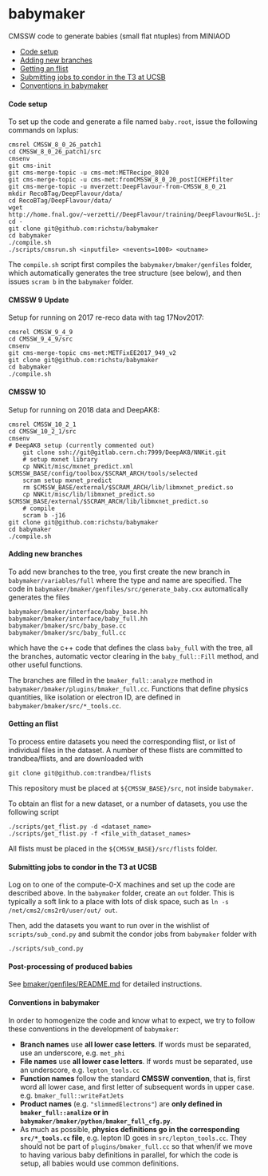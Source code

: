 babymaker
==============

CMSSW code to generate babies (small flat ntuples) from MINIAOD

  * [Code setup](#code-setup)
  * [Adding new branches](#adding-new-branches)
  * [Getting an flist](#getting-an-flist)
  * [Submitting jobs to condor in the T3 at UCSB](#submitting-jobs-to-condor-in-the-T3-at-UCSB)
  * [Conventions in babymaker](#conventions-in-babymaker)


#### Code setup
To set up the code and generate a file named `baby.root`, issue the following commands 
on lxplus:

    cmsrel CMSSW_8_0_26_patch1
    cd CMSSW_8_0_26_patch1/src
    cmsenv
    git cms-init
    git cms-merge-topic -u cms-met:METRecipe_8020
    git cms-merge-topic -u cms-met:fromCMSSW_8_0_20_postICHEPfilter
    git cms-merge-topic -u mverzett:DeepFlavour-from-CMSSW_8_0_21
    mkdir RecoBTag/DeepFlavour/data/
    cd RecoBTag/DeepFlavour/data/
    wget http://home.fnal.gov/~verzetti//DeepFlavour/training/DeepFlavourNoSL.json
    cd -
    git clone git@github.com:richstu/babymaker
    cd babymaker
    ./compile.sh
    ./scripts/cmsrun.sh <inputfile> <nevents=1000> <outname>

The `compile.sh` script first compiles the `babymaker/bmaker/genfiles` folder, which
automatically generates the tree structure (see below), and then issues `scram b`
in the `babymaker` folder. 

#### CMSSW 9 Update
Setup for running on 2017 re-reco data with tag 17Nov2017:

    cmsrel CMSSW_9_4_9
    cd CMSSW_9_4_9/src
    cmsenv
	git cms-merge-topic cms-met:METFixEE2017_949_v2
    git clone git@github.com:richstu/babymaker
    cd babymaker
    ./compile.sh

#### CMSSW 10 
Setup for running on 2018 data and DeepAK8:

    cmsrel CMSSW_10_2_1
    cd CMSSW_10_2_1/src
    cmsenv
	# DeepAK8 setup (currently commented out)
    	git clone ssh://git@gitlab.cern.ch:7999/DeepAK8/NNKit.git
    	# setup mxnet library
    	cp NNKit/misc/mxnet_predict.xml $CMSSW_BASE/config/toolbox/$SCRAM_ARCH/tools/selected
    	scram setup mxnet_predict
    	rm $CMSSW_BASE/external/$SCRAM_ARCH/lib/libmxnet_predict.so
    	cp NNKit/misc/lib/libmxnet_predict.so $CMSSW_BASE/external/$SCRAM_ARCH/lib/libmxnet_predict.so
    	# compile
    	scram b -j16
    git clone git@github.com:richstu/babymaker
    cd babymaker
    ./compile.sh

#### Adding new branches

To add new branches to the tree, you first create the new branch in
`babymaker/variables/full` where the type and name are specified.
The code in `babymaker/bmaker/genfiles/src/generate_baby.cxx` automatically generates
the files 

    babymaker/bmaker/interface/baby_base.hh
    babymaker/bmaker/interface/baby_full.hh
    babymaker/bmaker/src/baby_base.cc
    babymaker/bmaker/src/baby_full.cc

which have the c++ code that defines the class `baby_full` with the tree, all the branches,
automatic vector clearing in the `baby_full::Fill` method, and other useful functions.

The branches are filled in the `bmaker_full::analyze` method in 
`babymaker/bmaker/plugins/bmaker_full.cc`. Functions that define physics quantities,
like isolation or electron ID, are defined in `babymaker/bmaker/src/*_tools.cc`.


#### Getting an flist

To process entire datasets you need the corresponding flist, or list of individual files in the dataset.
A number of these flists are committed to trandbea/flists, and are downloaded with

    git clone git@github.com:trandbea/flists

This repository must be placed at `${CMSSW_BASE}/src`, not inside `babymaker`.

To obtain an flist for a new dataset, or a number of datasets, you use the following script

    ./scripts/get_flist.py -d <dataset_name>
    ./scripts/get_flist.py -f <file_with_dataset_names>

All flists must be placed in the `${CMSSW_BASE}/src/flists` folder.


#### Submitting jobs to condor in the T3 at UCSB

Log on to one of the compute-0-X machines and set up the code are described above.
In the `babymaker` folder, create an `out` folder. This is typically a soft link to a place
with lots of disk space, such as `ln -s /net/cms2/cms2r0/user/out/ out`.

Then, add the datasets you want to run over in the wishlist of `scripts/sub_cond.py` and submit the condor jobs from
`babymaker` folder with

    ./scripts/sub_cond.py

#### Post-processing of produced babies

See [bmaker/genfiles/README.md](bmaker/genfiles/README.md) for detailed instructions.

#### Conventions in babymaker

In order to homogenize the code and know what to expect, we try to follow these conventions in the  development
of `babymaker`:

 * **Branch names** use **all lower case letters**. If words must be separated, use an underscore, e.g. `met_phi`
 * **File names** use **all lower case letters**. If words must be separated, use an underscore, e.g. `lepton_tools.cc`
 * **Function names** follow the standard **CMSSW convention**, that is, first word all lower case, and first letter 
 of subsequent words in upper case. e.g. `bmaker_full::writeFatJets`
 * **Product names** (e.g. `"slimmedElectrons"`) are **only defined in `bmaker_full::analize` or in 
 `babymaker/bmaker/python/bmaker_full_cfg.py`**. 
 * As much as possible, **physics definitions go in the corresponding `src/*_tools.cc` file**, e.g. lepton ID goes in
 `src/lepton_tools.cc`. They should not be part of `plugins/bmaker_full.cc` so that when/if we move to having various 
 baby definitions in parallel, for which the code is setup, all babies would use common definitions.
